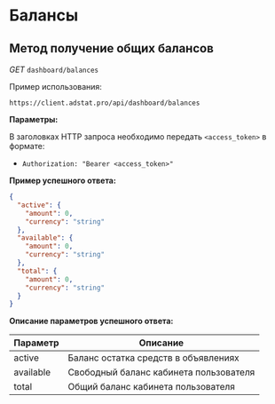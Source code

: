 # Балансы

## Метод получение общих балансов

_GET_ `dashboard/balances`

Пример использования:
```http request
https://client.adstat.pro/api/dashboard/balances
```

__Параметры:__

В заголовках HTTP запроса необходимо передать `<access_token>` в формате:
+ `Authorization: "Bearer <access_token>" `


__Пример успешного ответа:__
```json
{
  "active": {
    "amount": 0,
    "currency": "string"
  },
  "available": {
    "amount": 0,
    "currency": "string"
  },
  "total": {
    "amount": 0,
    "currency": "string"
  }
}
```

__Описание параметров успешного ответа:__

| Параметр                | Описание                               |
|-------------------------|----------------------------------------|
| active | Баланс остатка средств в объявлениях   |
| available      | Свободный баланс кабинета пользователя |
| total          | Общий баланс кабинета пользователя     |





